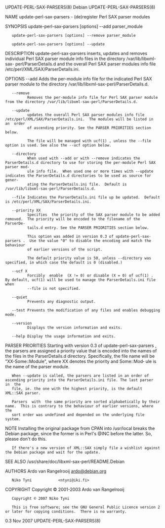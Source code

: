 UPDATE-PERL-SAX-PARSERS(8)                                            Debian                                            UPDATE-PERL-SAX-PARSERS(8)

NAME
       update-perl-sax-parsers - (de)register Perl SAX parser modules

SYNOPSIS
       update-perl-sax-parsers [options] --add parser_module

       update-perl-sax-parsers [options] --remove parser_module

       update-perl-sax-parsers [options] --update

DESCRIPTION
       update-perl-sax-parsers  inserts,  updates  and  removes individual Perl SAX parser module info files in the directory /var/lib/libxml-sax-
       perl/ParserDetails.d and the overall Perl SAX parser modules info file /etc/perl/XML/SAX/ParserDetails.ini.

OPTIONS
       --add  Adds the per-module info file for the indicated Perl SAX parser module to the directory /var/lib/libxml-sax-perl/ParserDetails.d.

       --remove
              Removes the per-module info file for Perl SAX parser module from the directory /var/lib/libxml-sax-perl/ParserDetails.d.

       --update
              updates the overall Perl SAX parser modules info file /etc/perl/XML/SAX/ParserDetails.ini.  The modules will be listed in  an  order
              of ascending priority. See the PARSER PRIORITIES section below.

              The file will be managed with ucf(1) , unless the --file option is used. See also the --ucf option below.

       --directory
              When used with --add or with --remove indicates the ParserDetails.d directory to use for storing the per-module Perl SAX parser mod‐
              ule info file.  When used one or more times with --update indicates the ParserDetails.d directories to be used as source for  gener‐
              ating the ParserDetails.ini file.  Default is /var/lib/libxml-sax-perl/ParserDetails.d.

       --file Indicates the ParserDetails.ini file up be updated.  Default is /etc/perl/XML/SAX/ParserDetails.ini.

       --priority XX
              Specifies  the priority of the SAX parser module to be added removed.  The priority will be encoded to the filename of the ParserDe‐
              tails.d entry. See the PARSER PRIORITIES section below.

              This option was added in version 0.3 of update-perl-sax-parsers .  Use the value "0" to disable the encoding and match the behaviour
              of earlier versions of the script.

              The default priority value is 50, unless --directory was specified, in which case the default is 0 (disabled.)

       --ucf X
              Forcibly  enable  (X != 0) or disable (X = 0) of ucf(1) .  By default, ucf(1) will be used to manage the ParserDetails.ini file when
              --file is not specified.

       --quiet
              Prevents any diagnostic output.

       --test Prevents the modification of any files and enables debugging mode.

       --version
              Displays the version information and exits.

       --help Display the usage information and exits.

PARSER PRIORITIES
       Starting with version 0.3 of update-perl-sax-parsers , the parsers are assigned a priority value that is encoded  into  the  names  of  the
       files in the ParserDetails.d directory. Specifically, the file name will be "XX-Some::Module", where XX denotes the priority and Some::Mod‐
       ule is the name of the parser module.

       When --update is called, the parsers are listed in an order of ascending priority into the ParserDetails.ini file. The last parser  in  the
       file, ie. the one with the highest priority, is the default XML::SAX parser.

       Parsers  with  the same priority are sorted alphabetically by their name.  This is contrary to the behaviour of earlier versions, where the
       sort order was undefined and depended on the underlying file system.

NOTE
       Installing the original package from CPAN into /usr/local breaks the Debian package, since the former is in Perl's @INC before the  latter.
       So, please don't do this.

       If there's a new version of XML::SAX simply file a wishlist against the Debian package and wait for the update.

SEE ALSO
       /usr/share/doc/libxml-sax-perl/README.Debian

AUTHORS
       Ardo van Rangelrooij <ardo@debian.org>

       Niko Tyni            <ntyni@iki.fi>

COPYRIGHT
       Copyright © 2001-2003 Ardo van Rangelrooij

       Copyright © 2007 Niko Tyni

       This is free software; see the GNU General Public Licence version 2 or later for copying conditions.  There is no warranty.

0.3                                                                  Nov 2007                                           UPDATE-PERL-SAX-PARSERS(8)
